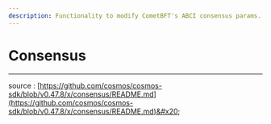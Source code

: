 ```yaml
---
description: Functionality to modify CometBFT's ABCI consensus params.
---
```


# Consensus

***

source : [https://github.com/cosmos/cosmos-sdk/blob/v0.47.8/x/consensus/README.md](https://github.com/cosmos/cosmos-sdk/blob/v0.47.8/x/consensus/README.md)&#x20;
